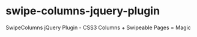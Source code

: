 swipe-columns-jquery-plugin
===========================

SwipeColumns jQuery Plugin - CSS3 Columns + Swipeable Pages = Magic
